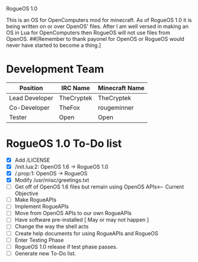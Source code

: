 RogueOS 1.0

This is an OS for OpenComputers mod for minecraft. As of RogueOS 1.0 it is being written
on or over OpenOS' files. After I am well versed in making an OS in Lua for OpenComputers
then RogueOS will not use files from OpenOS. ##[Remember to thank payonel for OpenOS or 
RogueOS would never have started to become a thing.]

# Development Team


Position | IRC Name  | Minecraft Name
-------- | --------- | --------------
Lead Developer | TheCryptek | TheCryptek
Co-Developer | TheFox | rougeminner
Tester | Open | Open


# RogueOS 1.0 To-Do list
- [x] Add /LICENSE
- [x] /init.lua:2: OpenOS 1.6 -> RogueOS 1.0
- [x] /.prop:1: OpenOS -> RogueOS
- [x] Modify /usr/misc/greetings.txt
- [ ] Get off of OpenOS 1.6 files but remain using OpenOS APIs<-- Current Objective
- [ ] Make RogueAPIs
- [ ] Implement RogueAPIs
- [ ] Move from OpenOS APIs to our own RogueAPIs
- [ ] Have software pre-installed [ May or may not happen ]
- [ ] Change the way the shell acts
- [ ] Create help documents for using RogueAPIs and RogueOS
- [ ] Enter Testing Phase
- [ ] RogueOS 1.0 release if test phase passes.
- [ ] Generate new To-Do list.